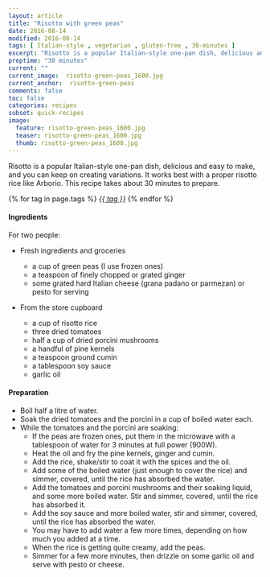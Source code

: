 ```yaml
---
layout: article
title: "Risotto with green peas"
date: 2016-08-14
modified: 2016-08-14
tags: [ Italian-style , vegetarian , gluten-free , 30-minutes ]
excerpt: "Risotto is a popular Italian-style one-pan dish, delicious and easy to make."
preptime: "30 minutes"
current: ""
current_image:  risotto-green-peas_1600.jpg
current_anchor:  risotto-green-peas
comments: false
toc: false
categories: recipes
subset: quick-recipes
image:
  feature: risotto-green-peas_1600.jpg
  teaser: risotto-green-peas_1600.jpg
  thumb: risotto-green-peas_1600.jpg
---
```


Risotto is a popular Italian-style one-pan dish, delicious and easy to make, and you can keep on creating variations. It works best with a proper risotto rice like Arborio. This recipe takes about 30 minutes to prepare.

{% for tag in page.tags %}&nbsp;<a class="post-tag" href="{{ site.url}}/tags/#{{ tag }}">_{{ tag }}_</a>&nbsp;{% endfor %}

#### Ingredients

For two people:

- Fresh ingredients and groceries
  - a cup of green peas (I use frozen ones)
  - a teaspoon of finely chopped or grated ginger
  - some grated hard Italian cheese (grana padano or parmezan) or pesto for serving

- From the store cupboard
  - a cup of risotto rice
  - three  dried tomatoes
  - half a cup of dried porcini mushrooms
  - a handful of pine kernels
  - a teaspoon ground cumin
  - a tablespoon soy sauce
  - garlic oil

#### Preparation

- Boil half a litre of water.
- Soak the dried tomatoes and the porcini in a cup of boiled water each.
- While the tomatoes and the porcini are soaking:
  - If the peas are frozen ones, put them in the microwave with a tablespoon of water for 3 minutes at full power (900W).
  - Heat the oil and fry the pine kernels, ginger and cumin.
  - Add the rice, shake/stir to coat it with the spices and the oil.
  - Add some of the boiled water (just enough to cover the rice) and simmer, covered, until the rice has absorbed the water.
  - Add the tomatoes and porcini mushrooms and their soaking liquid, and some more boiled water. Stir and simmer, covered, until the rice has absorbed it.
  - Add the soy sauce and more boiled water, stir and simmer, covered, until the rice has absorbed the water.
  - You may have to add water a few more times, depending on how much you added at a time.
  - When the rice is getting quite creamy, add the peas.
  - Simmer for a few more minutes, then drizzle on some garlic oil and serve with pesto or cheese.
